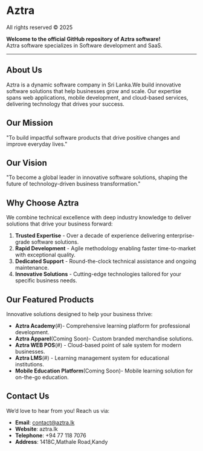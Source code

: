 # Aztra 
All rights reserved © 2025

**Welcome to the official GitHub repository of Aztra software!**  
Aztra software specializes in Software development and SaaS.

---

## **About Us**
Aztra is a dynamic software company in Sri Lanka.We build innovative software solutions that help businesses grow and scale. Our expertise spans web applications, mobile development, and cloud-based services, delivering technology that drives your success.

## **Our Mission**
"To build impactful software products that drive positive changes and improve everyday lives."

## **Our Vision**
"To become a global leader in innovative software solutions, shaping the future of technology-driven business transformation."

## **Why Choose Aztra**
We combine technical excellence with deep industry knowledge to deliver solutions that drive your business forward:
1. **Trusted Expertise** - Over a decade of experience delivering enterprise-grade software solutions.
2. **Rapid Development** - Agile methodology enabling faster time-to-market with exceptional quality.
3. **Dedicated Support** - Round-the-clock technical assistance and ongoing maintenance.
4. **Innovative Solutions** - Cutting-edge technologies tailored for your specific business needs.

## **Our Featured Products**
Innovative solutions designed to help your business thrive:
- **Aztra Academy**(#)- Comprehensive learning platform for professional development.
- **Aztra Apparel**(Coming Soon)- Custom branded merchandise solutions.
- **Aztra WEB POS**(#) - Cloud-based point of sale system for modern businesses.
- **Aztra LMS**(#) - Learning management system for educational institutions.
- **Mobile Education Platform**(Coming Soon)- Mobile learning solution for on-the-go education.

## **Contact Us**
We’d love to hear from you! Reach us via:
- **Email**: contact@aztra.lk
- **Website**: aztra.lk
- **Telephone**: +94 77 118 7076
- **Address**: 1418C,Mathale Road,Kandy
